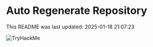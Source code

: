 # Auto Regenerate Repository

This README was last updated: 2025-01-18 21:07:23

 ![TryHackMe](https://tryhackme.com/badge/533634)